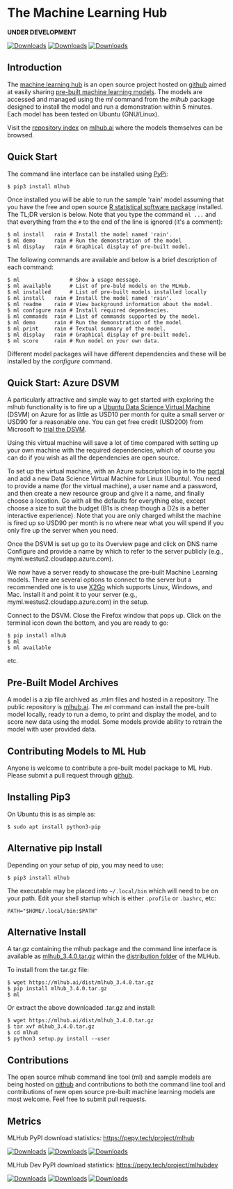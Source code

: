 The Machine Learning Hub
========================

**UNDER DEVELOPMENT**

[![Downloads](https://pepy.tech/badge/mlhub)](https://pepy.tech/project/mlhub)
[![Downloads](https://pepy.tech/badge/mlhub/month)](https://pepy.tech/project/mlhub)
[![Downloads](https://pepy.tech/badge/mlhub/week)](https://pepy.tech/project/mlhub)

Introduction
------------

The [machine learning hub](https://mlhub.ai) is an open source project
hosted on [github](https://github.com/mlhubber/mlhub) aimed at easily
sharing [pre-built machine learning
models](https://github.com/mlhubber/mlmodels). The models are accessed
and managed using the *ml* command from the *mlhub* package designed
to install the model and run a demonstration within 5 minutes. Each
model has been tested on Ubuntu (GNU/Linux).

Visit the [repository index](https://mlhub.ai/Packages.html) on
[mlhub.ai](https://mlhub.ai/) where the models themselves can be browsed.

Quick Start
-----------

The command line interface can be installed using
[PyPi](https://pypi.org/project/mlhub/):

    $ pip3 install mlhub

Once installed you will be able to run the sample \'rain\' model
assuming that you have the free and open source [R statistical software
package](https://cran.r-project.org) installed. The TL;DR version is
below. Note that you type the command `ml ...` and that everything from
the `#` to the end of the line is ignored (it\'s a comment):

    $ ml install   rain # Install the model named 'rain'.
    $ ml demo      rain # Run the demonstration of the model
    $ ml display   rain # Graphical display of pre-built model.

The following commands are available and below is a brief description of
each command:

    $ ml                # Show a usage message.
    $ ml available      # List of pre-buld models on the MLHub.
    $ ml installed      # List of pre-built models installed locally
    $ ml install   rain # Install the model named 'rain'.
    $ ml readme    rain # View background information about the model.
    $ ml configure rain # Install required dependencies.
    $ ml commands  rain # List of commands supported by the model.
    $ ml demo      rain # Run the demonstration of the model
    $ ml print     rain # Textual summary of the model.
    $ ml display   rain # Graphical display of pre-built model.
    $ ml score     rain # Run model on your own data.

Different model packages will have different dependencies and these will
be installed by the *configure* command.

Quick Start: Azure DSVM
-----------------------

A particularly attractive and simple way to get started with exploring
the mlhub functionality is to fire up a [Ubuntu Data Science Virtual
Machine](https://aka.ms/dsvm) (DSVM) on Azure for as little as USD10 per
month for quite a small server or USD90 for a reasonable one. You can
get free credit (USD200) from Microsoft to [trial the
DSVM](https://aka.ms/free).

Using this virtual machine will save a lot of time compared with setting
up your own machine with the required dependencies, which of course you
can do if you wish as all the dependencies are open source.

To set up the virtual machine, with an Azure subscription log in to the
[portal](https://portal.azure.com/) and add a new Data Science Virtual
Machine for Linux (Ubuntu). You need to provide a name (for the virtual
machine), a user name and a password, and then create a new resource
group and give it a name, and finally choose a location. Go with all the
defaults for everything else, except choose a size to suit the budget
(B1s is cheap though a D2s is a better interactive experience). Note
that you are only charged whilst the machine is fired up so USD90 per
month is no where near what you will spend if you only fire up the
server when you need.

Once the DSVM is set up go to its Overview page and click on DNS name
Configure and provide a name by which to refer to the server publicly
(e.g., myml.westus2.cloudapp.azure.com).

We now have a server ready to showcase the pre-built Machine Learning
models. There are several options to connect to the server but a
recommended one is to use [X2Go](https://x2go.org/) which supports
Linux, Windows, and Mac. Install it and point it to your server (e.g.,
myml.westus2.cloudapp.azure.com) in the setup.

Connect to the DSVM. Close the Firefox window that pops up. Click on the
terminal icon down the bottom, and you are ready to go:

    $ pip install mlhub
    $ ml
    $ ml available

etc.

Pre-Built Model Archives
------------------------

A model is a zip file archived as .mlm files and hosted in a repository.
The public repository is [mlhub.ai](https://mlhub.ai/). The *ml* command
can install the pre-built model locally, ready to run a demo, to print
and display the model, and to score new data using the model. Some
models provide ability to retrain the model with user provided data.

Contributing Models to ML Hub
-----------------------------

Anyone is welcome to contribute a pre-built model package to ML Hub.
Please submit a pull request through
[github](https://github.com/mlhubber).

Installing Pip3
---------------

On Ubuntu this is as simple as:

    $ sudo apt install python3-pip

Alternative pip Install
-----------------------

Depending on your setup of pip, you may need to use:

    $ pip3 install mlhub

The executable may be placed into `~/.local/bin` which will need to be
on your path. Edit your shell startup which is either `.profile` or
`.bashrc`, etc:

    PATH="$HOME/.local/bin:$PATH"

Alternative Install
-------------------

A tar.gz containing the mlhub package and the command line interface is
available as
[mlhub_3.4.0.tar.gz](https://mlhub.ai/dist/mlhub_3.4.0.tar.gz) within
the [distribution folder](https://mlhub.ai/dist/) of the MLHub.

To install from the tar.gz file:

    $ wget https://mlhub.ai/dist/mlhub_3.4.0.tar.gz
    $ pip install mlhub_3.4.0.tar.gz
    $ ml

Or extract the above downloaded .tar.gz and install:

    $ wget https://mlhub.ai/dist/mlhub_3.4.0.tar.gz
    $ tar xvf mlhub_3.4.0.tar.gz
    $ cd mlhub
    $ python3 setup.py install --user

Contributions
-------------

The open source mlhub command line tool (ml) and sample models are being
hosted on [github](https://github.com/mlhubber) and contributions to
both the command line tool and contributions of new open source
pre-built machine learning models are most welcome. Feel free to submit
pull requests.

Metrics
-------

MLHub PyPI download statistics: https://pepy.tech/project/mlhub

[![Downloads](https://pepy.tech/badge/mlhub)](https://pepy.tech/project/mlhub)
[![Downloads](https://pepy.tech/badge/mlhub/month)](https://pepy.tech/project/mlhub)
[![Downloads](https://pepy.tech/badge/mlhub/week)](https://pepy.tech/project/mlhub)

MLHub Dev PyPI download statistics: https://pepy.tech/project/mlhubdev

[![Downloads](https://pepy.tech/badge/mlhubdev)](https://pepy.tech/project/mlhubdev)
[![Downloads](https://pepy.tech/badge/mlhubdev/month)](https://pepy.tech/project/mlhubdev)
[![Downloads](https://pepy.tech/badge/mlhubdev/week)](https://pepy.tech/project/mlhubdev)

